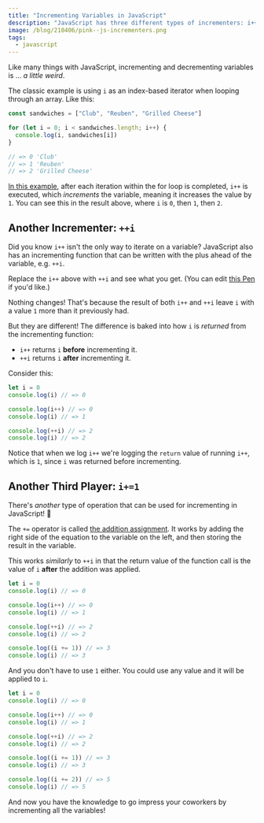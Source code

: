 ```yaml
---
title: "Incrementing Variables in JavaScript"
description: "JavaScript has three different types of incrementers: i++ ++i and i+=1. Let's look at how they differ from one another."
image: /blog/210406/pink--js-incrementers.png
tags:
  - javascript
---
```


Like many things with JavaScript, incrementing and decrementing variables is ... _a little weird_.

The classic example is using `i` as an index-based iterator when looping through an array. Like this:

```js
const sandwiches = ["Club", "Reuben", "Grilled Cheese"]

for (let i = 0; i < sandwiches.length; i++) {
  console.log(i, sandwiches[i])
}

// => 0 'Club'
// => 1 'Reuben'
// => 2 'Grilled Cheese'
```

[In this example](https://codepen.io/seancdavis/pen/dyNRKLo?editors=0012), after each iteration within the for loop is completed, `i++` is executed, which _increments_ the variable, meaning it increases the value by `1`. You can see this in the result above, where `i` is `0`, then `1`, then `2`.

## Another Incrementer: `++i`

Did you know `i++` isn't the only way to iterate on a variable? JavaScript also has an incrementing function that can be written with the plus ahead of the variable, e.g. `++i`.

Replace the `i++` above with `++i` and see what you get. (You can edit [this Pen](https://codepen.io/seancdavis/pen/dyNRKLo?editors=0012) if you'd like.)

Nothing changes! That's because the result of both `i++` and `++i` leave `i` with a value `1` more than it previously had.

But they are different! The difference is baked into how `i` is _returned_ from the incrementing function:

- `i++` returns `i` **before** incrementing it.
- `++i` returns `i` **after** incrementing it.

Consider this:

```js
let i = 0
console.log(i) // => 0

console.log(i++) // => 0
console.log(i) // => 1

console.log(++i) // => 2
console.log(i) // => 2
```

Notice that when we log `i++` we're logging the `return` value of running `i++`, which is `1`, since `i` was returned before incrementing.

## Another Third Player: `i+=1`

There's _another_ type of operation that can be used for incrementing in JavaScript! 🤯

The `+=` operator is called [the addition assignment](https://developer.mozilla.org/en-US/docs/Web/JavaScript/Reference/Operators/Addition_assignment). It works by adding the right side of the equation to the variable on the left, and then storing the result in the variable.

This works _similarly_ to `++i` in that the return value of the function call is the value of `i` **after** the addition was applied.

```js
let i = 0
console.log(i) // => 0

console.log(i++) // => 0
console.log(i) // => 1

console.log(++i) // => 2
console.log(i) // => 2

console.log((i += 1)) // => 3
console.log(i) // => 3
```

And you don't have to use `1` either. You could use any value and it will be applied to `i`.

```js
let i = 0
console.log(i) // => 0

console.log(i++) // => 0
console.log(i) // => 1

console.log(++i) // => 2
console.log(i) // => 2

console.log((i += 1)) // => 3
console.log(i) // => 3

console.log((i += 2)) // => 5
console.log(i) // => 5
```

And now you have the knowledge to go impress your coworkers by incrementing all the variables!
